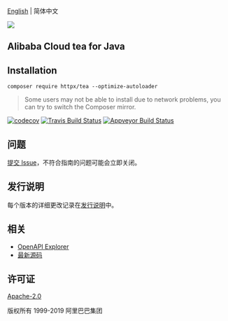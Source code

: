 [English](./README.md) | 简体中文

![](https://aliyunsdk-pages.alicdn.com/icons/AlibabaCloud.svg)
## Alibaba Cloud tea for Java

## Installation
```
composer require httpx/tea --optimize-autoloader
```
> Some users may not be able to install due to network problems, you can try to switch the Composer mirror.


[![codecov](https://codecov.io/gh/aliyun/tea-java/branch/master/graph/badge.svg)](https://codecov.io/gh/aliyun/tea-java)
[![Travis Build Status](https://travis-ci.org/aliyun/tea-java.svg?branch=master)](https://travis-ci.org/aliyun/tea-java)
[![Appveyor Build Status](https://ci.appveyor.com/api/projects/status/6jxpwmhyfipagtge/branch/master?svg=true)](https://ci.appveyor.com/project/aliyun/tea-java)


## 问题
[提交 Issue](https://github.com/aliyun/tea-java/issues/new)，不符合指南的问题可能会立即关闭。

## 发行说明
每个版本的详细更改记录在[发行说明](./ChangeLog.txt)中。

## 相关
* [OpenAPI Explorer](https://api.aliyun.com/)
* [最新源码](https://github.com/aliyun/tea-java)

## 许可证
[Apache-2.0](http://www.apache.org/licenses/LICENSE-2.0)

版权所有 1999-2019 阿里巴巴集团

